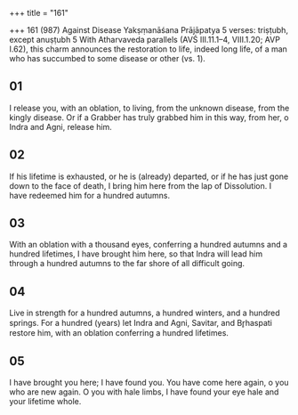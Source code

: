 +++
title = "161"

+++
161 (987)
Against Disease
Yakṣṃanāśana Prājāpatya
5 verses: triṣṭubh, except anuṣṭubh 5
With Atharvaveda parallels (AVŚ III.11.1–4, VIII.1.20; AVP I.62), this charm  announces the restoration to life, indeed long life, of a man who has succumbed to  some disease or other (vs. 1).
## 01
I release you, with an oblation, to living, from the unknown disease, from  the kingly disease.
Or if a Grabber has truly grabbed him in this way, from her, o Indra and  Agni, release him.
## 02
If his lifetime is exhausted, or he is (already) departed, or if he has just  gone down to the face of death,
I bring him here from the lap of Dissolution. I have redeemed him for a  hundred autumns.
## 03
With an oblation with a thousand eyes, conferring a hundred autumns  and a hundred lifetimes, I have brought him here,
so that Indra will lead him through a hundred autumns to the far shore  of all difficult going.
## 04
Live in strength for a hundred autumns, a hundred winters, and a  hundred springs.
For a hundred (years) let Indra and Agni, Savitar, and Br̥haspati restore  him, with an oblation conferring a hundred lifetimes.
## 05
I have brought you here; I have found you. You have come here again, o  you who are new again.
O you with hale limbs, I have found your eye hale and your
lifetime whole.